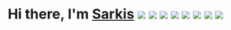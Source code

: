 <h1 align="center">Hi there, I'm <a href="https://t.me/sarkisio" target="_blank">Sarkis</a> 
<img src="https://img.shields.io/badge/JavaScript-005571?style=for-the-badge&logo=javascript&logoColor=yellow" />
<img src="https://img.shields.io/badge/JavaScript-005571?style=for-the-badge&logo=javascript&logoColor=yellow" />
<img src="https://img.shields.io/badge/JavaScript-005571?style=for-the-badge&logo=javascript&logoColor=yellow" />
<img src="https://img.shields.io/badge/JavaScript-005571?style=for-the-badge&logo=javascript&logoColor=yellow" />
<img src="https://img.shields.io/badge/JavaScript-005571?style=for-the-badge&logo=javascript&logoColor=yellow" />
<img src="https://img.shields.io/badge/react-005571?style=for-the-badge&logo=react&logoColor=61DAFB" />
<img src="https://img.shields.io/badge/Volvo-red?style=for-the-badge&logo=volvo&logoColor=%23003057">
<img src="https://img.shields.io/badge/Volvo-red?style=for-the-badge&logo=volvo&logoColor=%23003057" />

